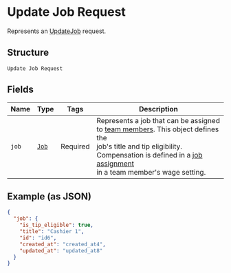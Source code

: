 
# Update Job Request

Represents an [UpdateJob](../../doc/api/team.md#update-job) request.

## Structure

`Update Job Request`

## Fields

| Name | Type | Tags | Description |
|  --- | --- | --- | --- |
| `job` | [`Job`](../../doc/models/job.md) | Required | Represents a job that can be assigned to [team members](../../doc/models/team-member.md). This object defines the<br>job's title and tip eligibility. Compensation is defined in a [job assignment](../../doc/models/job-assignment.md)<br>in a team member's wage setting. |

## Example (as JSON)

```json
{
  "job": {
    "is_tip_eligible": true,
    "title": "Cashier 1",
    "id": "id6",
    "created_at": "created_at4",
    "updated_at": "updated_at8"
  }
}
```

